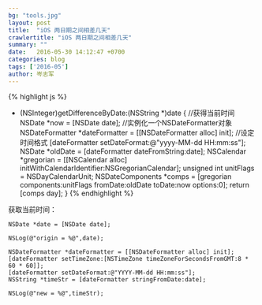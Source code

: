 ```yaml
---
bg: "tools.jpg"
layout: post
title:  "iOS 两日期之间相差几天"
crawlertitle: "iOS 两日期之间相差几天"
summary: ""
date:   2016-05-30 14:12:47 +0700
categories: blog
tags: ['2016-05']
author: 岑志军
---
```


{% highlight js %}
- (NSInteger)getDifferenceByDate:(NSString *)date {
        //获得当前时间
    NSDate *now = [NSDate date];
        //实例化一个NSDateFormatter对象
    NSDateFormatter *dateFormatter = [[NSDateFormatter alloc] init];
        //设定时间格式
    [dateFormatter setDateFormat:@"yyyy-MM-dd HH:mm:ss"];
    NSDate *oldDate = [dateFormatter dateFromString:date];
    NSCalendar *gregorian = [[NSCalendar alloc] initWithCalendarIdentifier:NSGregorianCalendar];
    unsigned int unitFlags = NSDayCalendarUnit;
    NSDateComponents *comps = [gregorian components:unitFlags fromDate:oldDate  toDate:now  options:0];
    return [comps day];
}
{% endhighlight %}

获取当前时间：


```
NSDate *date = [NSDate date];

NSLog(@"origin = %@",date);

NSDateFormatter *dateFormatter = [[NSDateFormatter alloc] init];
[dateFormatter setTimeZone:[NSTimeZone timeZoneForSecondsFromGMT:8 * 60 * 60]];
[dateFormatter setDateFormat:@"YYYY-MM-dd HH:mm:ss"];
NSString *timeStr = [dateFormatter stringFromDate:date];

NSLog(@"new = %@",timeStr);
```



